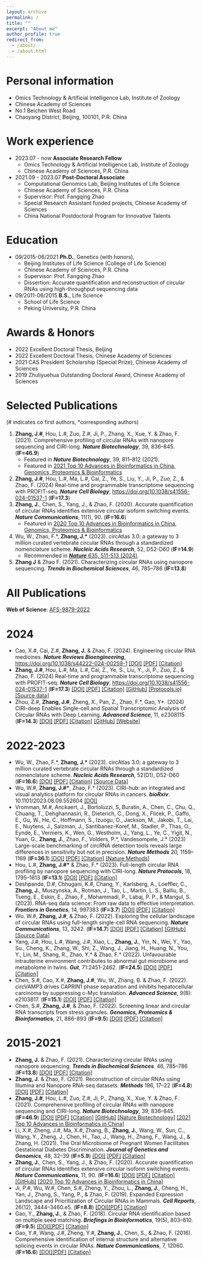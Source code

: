 ```yaml
---
layout: archive
permalink: /
title: ""
excerpt: "About me"
author_profile: true
redirect_from: 
  - /about/
  - /about.html
---
```


Personal information
======

* Omics Technology & Artificial Intelligence Lab, Institute of Zoology
* Chinese Academy of Sciences
* No.1 Beichen West Road
* Chaoyang District, Beijing, 100101, P.R. China

Work experience
======
* 2023.07 - now <b>Associate Research Fellow</b>
  * Omics Technology & Artificial Intelligence Lab, Institute of Zoology
  * Chinese Academy of Sciences, P.R. China
* 2021.09 - 2023.07 <b>Post-Doctoral Associate</b>
  * Computational Genomics Lab, Beijing Institutes of Life Science
  * Chinese Academy of Sciences, P.R. China
  * Supervisor: Prof. Fangqing Zhao
  * Special Research Assistant funded projects, Chinese Academy of Sciences
  * China National Postdoctoral Program for Innovative Talents
  
Education
======
* 09/2015-06/2021  <b>Ph.D.</b>, Genetics (with honors),
  * Beijing Institutes of Life Science (College of Life Science)
  * Chinese Academy of Sciences, P.R. China
  * Supervisor: Prof. Fangqing Zhao
  * Dissertion: Accurate quantification and reconstruction of circular RNAs using high-throughput sequencing data
* 09/2011-06/2015  <b>B.S.</b>, Life Science
  * School of Life Science
  * Peking University, P.R. China

Awards & Honors
======
* 2022 Excellent Doctoral Thesis, Beijing
* 2022 Excellent Doctoral Thesis, Chinese Academy of Sciences
* 2021 CAS President Scholarship (Special Prize), Chinese Academy of Sciences
* 2019 Zhuliyuehua Outstanding Doctoral Award, Chinese Academy of Sciences

Selected Publications
======

(# indicates co first authors, *corresponding authors)

1. **Zhang, J.#**, Hou, L.#, Zuo, Z.#, Ji, P., Zhang, X., Xue, Y. & Zhao, F. (2021). Comprehensive profiling of circular RNAs with nanopore sequencing and CIRI-long. ***Nature Biotechnology***, 39, 836–845. (**IF=46.9**)
   - Featured in ***Nature Biotechnology***, 39, 811–812 (2021).
   - Featured in [2021 Top 10 Advances in Bioinformatics in China, Genomics, Proteomics & Bioinformatics](http://gpb.big.ac.cn/news/1015)
2. **Zhang, J.#**, Hou, L.#, Ma, L.#, Cai, Z., Ye, S., Liu, Y., Ji, P., Zuo, Z., & Zhao, F. (2024) Real-time and programmable transcriptome sequencing with PROFIT-seq. ***Nature Cell Biology***, https://doi.org/10.1038/s41556-024-01537-1 (**IF=17.3**) 
3. **Zhang, J.**, Chen, S., Yang, J., & Zhao, F. (2020). Accurate quantification of circular RNAs identifies extensive circular isoform switching events. ***Nature Communications***, 11(1), 90. (**IF=16.6**)
   - Featured in [2020 Top 10 Advances in Bioinformatics in China, Genomics, Proteomics & Bioinformatics](http://gpb.big.ac.cn/news/1014)
4. Wu, W., Zhao, F.\*, **Zhang, J.\*** (2023). circAtlas 3.0: a gateway to 3 million curated vertebrate circular RNAs through a standardized nomenclature scheme. ***Nucleic Acids Research***, 52, D52-D60 (**IF=14.9**)
   - Recommended in [***Nature*** 635, 511-513 (2024)](https://www.nature.com/articles/d41586-024-03683-w).
5.	**Zhang J** & Zhao F. (2021). Characterizing circular RNAs using nanopore sequencing. ***Trends in Biochemical Sciences***, 46, 785–786 (**IF=13.8**)

All Publications
======

**Web of Science**: [AFS-9879-2022](https://www.webofscience.com/wos/author/record/AFS-9879-2022)

# 2024

- Cao, X.#, Cai, Z.#, **Zhang, J.** & Zhao, F. (2024). Engineering circular RNA medicines. ***Nature Reviews Bioengineering***, https://doi.org/10.1038/s44222-024-00259-1 [[DOI]](https://doi.org/10.1038/s44222-024-00259-1) [[PDF]](/files/20.Cao%20et%20al.%202024%20-%20Engineering%20circular%20RNA%20medicines.pdf) [[Citation]](/files/20.Cao%20et%20al.%202024%20-%20Engineering%20circular%20RNA%20medicines.ris)
- **Zhang, J.#**, Hou, L.#, Ma, L.#, Cai, Z., Ye, S., Liu, Y., Ji, P., Zuo, Z., & Zhao, F. (2024) Real-time and programmable transcriptome sequencing with PROFIT-seq. ***Nature Cell Biology***, https://doi.org/10.1038/s41556-024-01537-1 (**IF=17.3**) [[DOI]](https://doi.org/10.1038/s41556-024-01537-1) [[PDF]](/files/19.%20Zhang%20et%20al.%202024%20-%20Real-time%20and%20programmable%20transcriptome%20sequencing%20with%20PROFIT-seq-seq.pdf) [[Citation]](/files/19.%20Zhang%20et%20al.%202024%20-%20Real-time%20and%20programmable%20transcriptome%20sequencing%20with%20PROFIT-seq-seq.ris) [[GitHub]](https://github.com/bioinfo-biols/PROFIT-seq) [[Protocols.io]](https://www.protocols.io/view/real-time-and-programmable-transcriptome-sequencin-5jyl8p19rg2w/v1) [[Source data]](https://doi.org/10.5281/zenodo.12697812)
- Zhou, Z.#, **Zhang, J.#**, Zheng, X., Pan, Z., Zhao, F.\*, Gao, Y\*. (2024) CIRI-deep Enables Single-cell and Spatial Transcriptomic Analysis of Circular RNAs with Deep Learning. ***Advanced Science***, 11, e2308115 (**IF=14.3**) [[DOI]](https://doi.org/10.1002/advs.202308115) [[PDF]](/files/18.%20Zhou%20et%20al.%202024%20-%20CIRI‐Deep%20Enables%20Single‐Cell%20and%20Spatial%20Transcriptomic%20Analysis%20of%20Circular%20RNAs%20with%20Deep%20Learning.pdf) [[Citation]](/files/18.%20Zhou%20et%20al.%202024%20-%20CIRI‐Deep%20Enables%20Single‐Cell%20and%20Spatial%20Transcriptomic%20Analysis%20of%20Circular%20RNAs%20with%20Deep%20Learning.ris) [[GitHub]](https://github.com/gyjames/CIRI-deep) [[Website]](https://ngdc.cncb.ac.cn/bit/ciriDeep)

# 2022-2023

- Wu, W., Zhao, F.\*, **Zhang, J.\*** (2023). circAtlas 3.0: a gateway to 3 million curated vertebrate circular RNAs through a standardized nomenclature scheme. ***Nucleic Acids Research***, 52(D1), D52-D60 (**IF=16.6**) [[DOI]](https://doi.org/10.1093/nar/gkad770) [[PDF]](/files/17.%20Wu%20etl%20al.%202023%20-%20circAtlas%203.0:%20a%20gateway%20to%203%20million%20curated%20vertebrate%20circular%20RNAs%20based%20on a%20standardized%20nomenclature%20scheme.pdf) [[Citation]](/files/17.%20Wu%20etl%20al.%202023%20-%20circAtlas%203.0:%20a%20gateway%20to%203%20million%20curated%20vertebrate%20circular%20RNAs%20based%20on a%20standardized%20nomenclature%20scheme.ris) [[Source Data]](https://zenodo.org/record/8314870)
- Wu, W.#, **Zhang, J.#\***, Zhao, F.\* (2023). CIRI-hub: an integrated and visual analytics platform for circular RNAs in cancers. ***bioRxiv***. 10.1101/2023.08.09.552604 [[DOI]](https://doi.org/10.1101/2023.08.09.552604)
- Vromman, M.#, Anckaert, J., Bortoluzzi, S, Buratin, A., Chen, C., Chu, Q., Chuang, T., Dehghannasiri, R., Dieterich, C., Dong, X., Flicek, P., Gaffo, E., Gu, W., He, C., Hoffmann, S., Izuogu, O., Jackson, M., Jakobi, T., Lai, E., Nuytens, J., Salzman, J., Santibanez-Koref, M., Stadler, P., Thas, O., Eynde, E., Verniers, K., Wen, G., Westholm, J., Yang, L., Ye, C., Yigit, N., Yuan, G., **Zhang, J.**, Zhao, F., Volders, P.\*, Vandesompele, J.\* (2023) Large-scale benchmarking of circRNA detection tools reveals large differences in sensitivity but not in precision. ***Nature Methods*** 20, 1159–1169 (**IF=36.1**) [[DOI]](https://doi.org/10.1038/s41592-023-01944-6) [[PDF]](/files/15.%20Vromman%20et%20al%20.2023%20-%20Large-scale%20benchmarking%20of%20circRNA%20detection%20tools%20reveals%20large%20differences%20in%20sensitivity%20but%20not%20in%20precision.pdf) [[Citation]](/files/15.%20Vromman%20et%20al%20.2023%20-%20Large-scale%20benchmarking%20of%20circRNA%20detection%20tools%20reveals%20large%20differences%20in%20sensitivity%20but%20not%20in%20precision.ris) [[Nature Methods]](https://www.nature.com/articles/s41592-023-01945-5)
- Hou, L.#, **Zhang, J.#\*** & Zhao, F.\* (2023). Full-length circular RNA profiling by nanopore sequencing with CIRI-long. ***Nature Protocols***, 18, 1795–1813 (**IF=13.1**) [[DOI]](https://doi.org/10.1038/s41596-023-00815-w) [[PDF]](/files/14.%20Hou%20et%20al.%202023%20-%20Full-length%20circular%20RNA%20profiling%20by%20nanopore%20sequencing%20with%20CIRI-long.pdf) [[Citation]](/files/14.%20Hou%20et%20al.%202023%20-%20Full-length%20circular%20RNA%20profiling%20by%20nanopore%20sequencing%20with%20CIRI-long.ris)
- Deshpande, D.#, Chhugani, K.#, Chang, Y., Karlsberg, A., Loeffler, C., **Zhang, J.**, Muszynska, A., Rotman, J., Tao, L., Martin, L. S., Balliu, B., Tseng, E., Eskin, E., Zhao, F., Mohammadi, P., Labaj, P. P., & Mangul, S. (2023). RNA-seq data science: From raw data to effective interpretation. ***Frontiers in Genetics***, 14, 997383 (**IF=3.7**) [[DOI]](https://doi.org/10.3389/fgene.2023.997383) [[PDF]](/files/13.%20Deshpande%20et%20al.%202023%20-%20RNA-seq%20data%20science%20from%20raw%20data%20to%20effective%20interpretation.pdf) [[Citation]](/files/13.%20Deshpande%20et%20al.%202023%20-%20RNA-seq%20data%20science%20from%20raw%20data%20to%20effective%20interpretation.enw)
- Wu. W.#, **Zhang, J.#**, & Zhao, F. (2022). Exploring the cellular landscape of circular RNAs using full-length single-cell RNA sequencing. ***Nature Communications***, 13, 3242. (**IF=14.7**) [[DOI]](https://doi.org/10.1038/s41467-022-30963-8) [[PDF]](/files/12.%20Wu%20et%20al.%202022%20-%20Exploring%20the%20cellular%20landscape%20of%20circular%20RNAs%20using%20full-length%20single-cell%20RNA%20sequencing.pdf) [[Citation]](/files/12.%20Wu%20et%20al.%202022%20-%20Exploring%20the%20cellular%20landscape%20of%20circular%20RNAs%20using%20full-length%20single-cell%20RNA%20sequencing.ris) [[GitHub]](https://github.com/bioinfo-biols/Code_for_circSC) [[Source Data]](https://zenodo.org/record/6528434)
- Yang, J.#, Hou, L.#, Wang, J.#, Xiao, L., **Zhang, J.**, Yin, N., Wei, Y., Yao, Su., Cheng, K., Zhang, W., Shi, Z., Wang, J., Jiang, H., Huang, N., You, Y., Lin, M., Shang, R., Zhao, Y.\* & Zhao, F.\* (2022). Unfavourable intrauterine environment contributes to abnormal gut microbiome and metabolome in twins. ***Gut***, 71:2451-2462. (**IF=24.5**) [[DOI]](https://doi.org/10.1136/gutjnl-2021-326482) [[PDF]](/files/11.%20Yang%20et%20al.%202022%20-%20Unfavourable%20intrauterine%20environment%20contributes%20to%20abnormal%20gut%20microbiome%20and%20metabolome%20in%20twins.pdf) [[Citation]](/files/11.%20Yang%20et%20al.%202022%20-%20Unfavourable%20intrauterine%20environment%20contributes%20to%20abnormal%20gut%20microbiome%20and%20metabolome%20in%20twins.ris)
- Chen, S.#, Cao, X.#, **Zhang, J.#**, Wu, W., Zhang, B. & Zhao, F. (2022). circVAMP3 drives CAPRIN1 phase separation and inhibits hepatocellular carcinoma by suppressing c-Myc translation. ***Advanced Science***, 9(8): e2103817. (**IF=15.1**) [[DOI]](https://doi.org/10.1002/advs.202103817) [[PDF]](/files/10.%20Chen%20et%20al.%202022%20-%20CircVAMP3%20drives%20CAPRIN1%20phase%20separation%20and%20inhibits%20hepatocellular%20carcinoma%20by%20suppressing%20c-myc%20translation.pdf) [[Citation]](/files/10.%20Chen%20et%20al.%202022%20-%20CircVAMP3%20drives%20CAPRIN1%20phase%20separation%20and%20inhibits%20hepatocellular%20carcinoma%20by%20suppressing%20c-myc%20translation.ris)
- Chen, S.#, **Zhang, J.#**, & Zhao, F. (2022). Screening linear and circular RNA transcripts from stress granules. ***Genomics, Proteomics & Bioinformatics***, 21, 886-893 (**IF=9.5**) [[DOI]](https://doi.org/10.1016/j.gpb.2022.01.003) [[PDF]](/files/9.%20Chen%20et%20al.%202022%20-%20Screening%20linear%20and%20circular%20RNA%20transcripts%20from%20stress%20granules.pdf) [[Citation]](/files/9.%20Chen%20et%20al.%202022%20-%20Screening%20linear%20and%20circular%20RNA%20transcripts%20from%20stress%20granules.ris)

# 2015-2021

- **Zhang, J.** & Zhao, F. (2021). Characterizing circular RNAs using nanopore sequencing. ***Trends in Biochemical Sciences***. 46, 785–786 (**IF=13.8**) [[DOI]](https://doi.org/10.1016/j.tibs.2021.06.002) [[PDF]](/files/8.%20Zhang%20and%20Zhao%202021%20-%20Characterizing%20Circular%20RNAs%20Using%20Nanopore%20Sequencing.pdf) [[Citation]](/files/8.%20Zhang%20and%20Zhao%202021%20-%20Characterizing%20Circular%20RNAs%20Using%20Nanopore%20Sequencing.ris)
- **Zhang, J.** & Zhao, F. (2021). Reconstruction of circular RNAs using Illumina and Nanopore RNA-seq datasets. ***Methods*** 196, 17–22 (**IF=4.8**) [[DOI]](https://doi.org/10.1016/j.ymeth.2021.03.017) [[PDF]](/files/7.%20Zhang%20and%20Zhao%202021%20-%20Reconstruction%20of%20circular%20RNAs%20using%20Illumina%20and%20Nanopore%20RNA-seq%20datasets.pdf) [[Citation]](/files/7.%20Zhang%20and%20Zhao%202021%20-%20Reconstruction%20of%20circular%20RNAs%20using%20Illumina%20and%20Nanopore%20RNA-seq%20datasets.ris)
- **Zhang, J.#**, Hou, L.#, Zuo, Z.#, Ji, P., Zhang, X., Xue, Y. & Zhao, F. (2021). Comprehensive profiling of circular RNAs with nanopore sequencing and CIRI-long. ***Nature Biotechnology***, 39, 836–845. (**IF=46.9**) [[DOI]](https://doi.org/10.1038/s41587-021-00842-6) [[PDF]](/files/6.%20Zhang%20et%20al.%202021%20-%20Comprehensive%20profiling%20of%20circular%20RNAs%20with%20nanopore%20sequencing%20and%20CIRI-long.pdf) [[Citation]](/files/6.%20Zhang%20et%20al.%202021%20-%20Comprehensive%20profiling%20of%20circular%20RNAs%20with%20nanopore%20sequencing%20and%20CIRI-long.ris) [[GitHub]](https://github.com/bioinfo-biols/CIRI-long) [[Nature Biotechnology]](https://www.nature.com/articles/s41587-021-00916-5) [[2021 Top 10 Advances in Bioinformatics in China]](http://gpb.big.ac.cn/news/1015) 
- Li, X.#, Zheng, J.#, Ma, X.#, Zhang, B., **Zhang, J.**, Wang, W., Sun, C., Wang, Y., Zheng, J., Chen, H., Tao, J., Wang, H., Zhang, F., Wang, J., & Zhang, H. (2021). The Oral Microbiome of Pregnant Women Facilitates Gestational Diabetes Discrimination. ***Journal of Genetics and Genomics***, 48, 32–39 (**IF=5.9**) [[DOI]](https://doi.org/10.1016/j.jgg.2020.11.006) [[PDF]](/files/5.%20Li%20et%20al.%202021%20-%20The%20Oral%20Microbiome%20of%20Pregnant%20Women%20Facilitates%20Gestational%20Diabetes%20Discrimination.pdf) [[Citation]](/files/5.%20Li%20et%20al.%202021%20-%20The%20Oral%20Microbiome%20of%20Pregnant%20Women%20Facilitates%20Gestational%20Diabetes%20Discrimination.ris)
- **Zhang, J.**, Chen, S., Yang, J., & Zhao, F. (2020). Accurate quantification of circular RNAs identifies extensive circular isoform switching events. ***Nature Communications***, 11, 90. (**IF=16.6**) [[DOI]](https://doi.org/10.1038/s41467-019-13840-9) [[PDF]](/files/4.%20Zhang%20et%20al.%202020%20-%20Accurate%20quantification%20of%20circular%20RNAs%20identifies%20extensive%20circular%20isoform%20switching%20events.pdf) [[Citation]](/files/4.%20Zhang%20et%20al.%202020%20-%20Accurate%20quantification%20of%20circular%20RNAs%20identifies%20extensive%20circular%20isoform%20switching%20events.ris) [[GitHub]](https://github.com/bioinfo-biols/CIRIquant) [[2020 Top 10 Advances in Bioinformatics in China]](http://gpb.big.ac.cn/news/1014)
- Ji, P.#, Wu, W.#, Chen, S.#, Zheng, Y., Zhou, L., **Zhang, J.**, Cheng, H., Yan, J., Zhang, S., Yang, P., & Zhao, F. (2019). Expanded Expression Landscape and Prioritization of Circular RNAs in Mammals. ***Cell Reports***, 26(12), 3444–3460.e5. (**IF=8.8**) [[DOI]](https://doi.org/10.1016/j.celrep.2019.02.078)[[PDF]](/files/3.%20Ji%20et%20al.%202019%20-%20Expanded%20Expression%20Landscape%20and%20Prioritization%20of%20Circular%20RNAs%20in%20Mammals.pdf) [[Citation]](/files/3.%20Ji%20et%20al.%202019%20-%20Expanded%20Expression%20Landscape%20and%20Prioritization%20of%20Circular%20RNAs%20in%20Mammals.ris)
- Gao, Y., **Zhang, J.**, & Zhao, F. (2018). Circular RNA identification based on multiple seed matching. ***Briefings in Bioinformatics***, 19(5), 803–810. (**IF=9.5**) [[DOI]](https://doi.org/10.1093/bib/bbx014)[[PDF]](/files/2.%20Gao%20et%20al.%202018%20-%20Circular%20RNA%20identification%20based%20on%20multiple%20seed%20matching.pdf) [[Citation]](/files/2.%20Gao%20et%20al.%202018%20-%20Circular%20RNA%20identification%20based%20on%20multiple%20seed%20matching.ris)
- Gao, Y.#, Wang, J.#, Zheng, Y.#, **Zhang, J.**, Chen, S., & Zhao, F. (2016). Comprehensive identification of internal structure and alternative splicing events in circular RNAs. ***Nature Communications***, 7, 12060. (**IF=16.6**) [[DOI]](https://doi.org/10.1038/ncomms12060)[[PDF]](/files/1.%20Gao%20et%20al.%202016%20-%20Comprehensive%20identification%20of%20internal%20structure%20and%20alternative%20splicing%20events%20in%20circular%20RNAs.pdf) [[Citation]](/files/1.%20Gao%20et%20al.%202016%20-%20Comprehensive%20identification%20of%20internal%20structure%20and%20alternative%20splicing%20events%20in%20circular%20RNAs.ris)
